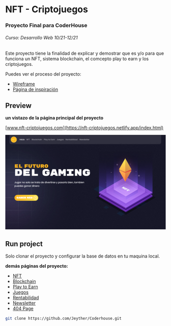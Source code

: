 # NFT - Criptojuegos
### Proyecto Final para CoderHouse
###### Curso: Desarrollo Web 10/21-12/21

Este proyecto tiene la finalidad de explicar y demostrar que es y/o para que funciona un NFT, sistema blockchain, el comcepto play to earn y los criptojuegos.

Puedes ver el proceso del proyecto:
* [Wireframe](https://github.com/Jeyther/Coderhouse/tree/main/img/muestra/wireframes)
* [Página de inspiración](https://storyvc.co/)

## Preview

**un vistazo de la página principal del proyecto**

[www.nft-criptojuegos.com](https://nft-criptojuegos.netlify.app/index.html)
<p align="center" max-width="300px"><img src="https://github.com/Jeyther/Coderhouse/blob/main/img/muestra/pagina%20principal.png"></p>

## Run project
Solo clonar el proyecto y configurar la base de datos en tu maquina local.

**demás páginas del proyecto:**
* [NFT](https://nft-criptojuegos.netlify.app/NFT.html)
* [Blockchain](https://nft-criptojuegos.netlify.app/blockchain.html)
* [Play to Earn](https://nft-criptojuegos.netlify.app/play_to_earn.html)
* [Juegos](https://nft-criptojuegos.netlify.app/juegos.html)
* [Rentabilidad](https://nft-criptojuegos.netlify.app/rentabilidad.html)
* [Newsletter](https://nft-criptojuegos.netlify.app/newsletter.html)
* [404 Page](https://nft-criptojuegos.netlify.app/404.html)

```bash
git clone https://github.com/Jeyther/Coderhouse.git
```
